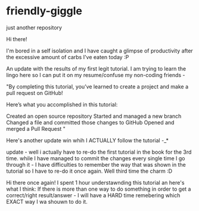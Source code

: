 # friendly-giggle
just another repository

Hi there!

I'm bored in a self isolation and I have caught a glimpse of productivity after the excessive amount of carbs I've eaten today :P

An update with the results of my first legit tutorial. I am trying to learn the lingo here so I can put it on my resume/confuse my non-coding friends - 

"By completing this tutorial, you’ve learned to create a project and make a pull request on GitHub!

Here’s what you accomplished in this tutorial:

Created an open source repository
Started and managed a new branch
Changed a file and committed those changes to GitHub
Opened and merged a Pull Request "

Here's another update win whih I ACTUALLY follow the tutorial -_*

update - well i actually have to re-do the first tutorial in the book for the 3rd time. while I have managed to commit the changes every single time I go through it - I have difficulties to remember the way that was shown in the tutorial so I have to re-do it once again. Well third time the charm :D

Hi there once again! I spent 1 hour understawnding this tutorial an here's what I think:
If there is more than one way to do something in order to get a correct/right result/answer - I will have a HARD time remebering which EXACT way I wa shouwn to do it.
